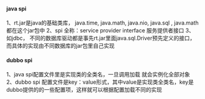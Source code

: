 #### java spi 

1、rt.jar是java的基础类库， java.time, java.math, java.nio, java.sql , java.math 都在这个jar包中
2、spi 全称：service provider interface 服务提供者接口
3、如jdbc， 不同的数据库驱动都是事先rt.jar里面java.sql.Driver预先定义的接口，而具体的实现由不同数据库的jar包里自己实现


#### dubbo spi
1、java spi配置文件里是实现类的全类名，一旦调用加载 就会实例化全部对象
2、dubbo spi 配置文件是key：value形式，其中value是实现类全类名，key是dubbo提供的的一些配置项，这样就可以根据配置加载不同的实现
